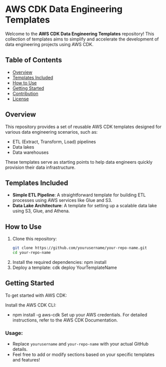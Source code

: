 # AWS CDK Data Engineering Templates

Welcome to the **AWS CDK Data Engineering Templates** repository! This collection of templates aims to simplify and accelerate the development of data engineering projects using AWS CDK.

## Table of Contents
- [Overview](#overview)
- [Templates Included](#templates-included)
- [How to Use](#how-to-use)
- [Getting Started](#getting-started)
- [Contribution](#contribution)
- [License](#license)

## Overview
This repository provides a set of reusable AWS CDK templates designed for various data engineering scenarios, such as:
- ETL (Extract, Transform, Load) pipelines
- Data lakes
- Data warehouses

These templates serve as starting points to help data engineers quickly provision their data infrastructure.

## Templates Included
- **Simple ETL Pipeline**: A straightforward template for building ETL processes using AWS services like Glue and S3.
- **Data Lake Architecture**: A template for setting up a scalable data lake using S3, Glue, and Athena.

## How to Use
1. Clone this repository:
   ```bash
   git clone https://github.com/yourusername/your-repo-name.git
   cd your-repo-name
2. Install the required dependencies:
    npm install
3. Deploy a template:
    cdk deploy YourTemplateName

## Getting Started

To get started with AWS CDK:

Install the AWS CDK CLI:

- npm install -g aws-cdk
Set up your AWS credentials.
For detailed instructions, refer to the AWS CDK Documentation.


### Usage:
- Replace `yourusername` and `your-repo-name` with your actual GitHub details.
- Feel free to add or modify sections based on your specific templates and features!


